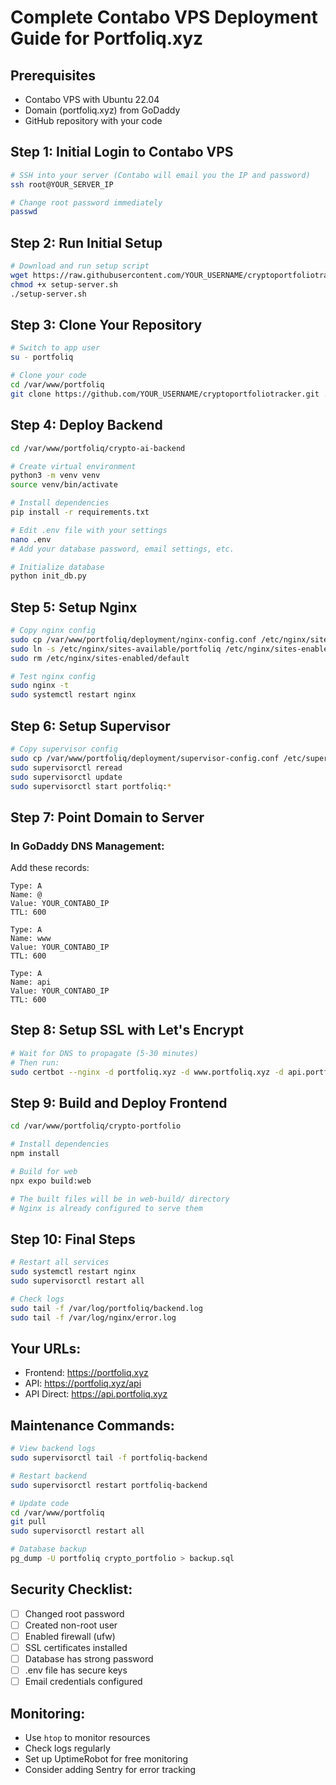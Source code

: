 # Complete Contabo VPS Deployment Guide for Portfoliq.xyz

## Prerequisites
- Contabo VPS with Ubuntu 22.04
- Domain (portfoliq.xyz) from GoDaddy
- GitHub repository with your code

## Step 1: Initial Login to Contabo VPS
```bash
# SSH into your server (Contabo will email you the IP and password)
ssh root@YOUR_SERVER_IP

# Change root password immediately
passwd
```

## Step 2: Run Initial Setup
```bash
# Download and run setup script
wget https://raw.githubusercontent.com/YOUR_USERNAME/cryptoportfoliotracker/main/deployment/setup-server.sh
chmod +x setup-server.sh
./setup-server.sh
```

## Step 3: Clone Your Repository
```bash
# Switch to app user
su - portfoliq

# Clone your code
cd /var/www/portfoliq
git clone https://github.com/YOUR_USERNAME/cryptoportfoliotracker.git .
```

## Step 4: Deploy Backend
```bash
cd /var/www/portfoliq/crypto-ai-backend

# Create virtual environment
python3 -m venv venv
source venv/bin/activate

# Install dependencies
pip install -r requirements.txt

# Edit .env file with your settings
nano .env
# Add your database password, email settings, etc.

# Initialize database
python init_db.py
```

## Step 5: Setup Nginx
```bash
# Copy nginx config
sudo cp /var/www/portfoliq/deployment/nginx-config.conf /etc/nginx/sites-available/portfoliq
sudo ln -s /etc/nginx/sites-available/portfoliq /etc/nginx/sites-enabled/
sudo rm /etc/nginx/sites-enabled/default

# Test nginx config
sudo nginx -t
sudo systemctl restart nginx
```

## Step 6: Setup Supervisor
```bash
# Copy supervisor config
sudo cp /var/www/portfoliq/deployment/supervisor-config.conf /etc/supervisor/conf.d/portfoliq.conf
sudo supervisorctl reread
sudo supervisorctl update
sudo supervisorctl start portfoliq:*
```

## Step 7: Point Domain to Server

### In GoDaddy DNS Management:
Add these records:

```
Type: A
Name: @
Value: YOUR_CONTABO_IP
TTL: 600

Type: A  
Name: www
Value: YOUR_CONTABO_IP
TTL: 600

Type: A
Name: api
Value: YOUR_CONTABO_IP
TTL: 600
```

## Step 8: Setup SSL with Let's Encrypt
```bash
# Wait for DNS to propagate (5-30 minutes)
# Then run:
sudo certbot --nginx -d portfoliq.xyz -d www.portfoliq.xyz -d api.portfoliq.xyz
```

## Step 9: Build and Deploy Frontend
```bash
cd /var/www/portfoliq/crypto-portfolio

# Install dependencies
npm install

# Build for web
npx expo build:web

# The built files will be in web-build/ directory
# Nginx is already configured to serve them
```

## Step 10: Final Steps
```bash
# Restart all services
sudo systemctl restart nginx
sudo supervisorctl restart all

# Check logs
sudo tail -f /var/log/portfoliq/backend.log
sudo tail -f /var/log/nginx/error.log
```

## Your URLs:
- Frontend: https://portfoliq.xyz
- API: https://portfoliq.xyz/api
- API Direct: https://api.portfoliq.xyz

## Maintenance Commands:
```bash
# View backend logs
sudo supervisorctl tail -f portfoliq-backend

# Restart backend
sudo supervisorctl restart portfoliq-backend

# Update code
cd /var/www/portfoliq
git pull
sudo supervisorctl restart all

# Database backup
pg_dump -U portfoliq crypto_portfolio > backup.sql
```

## Security Checklist:
- [ ] Changed root password
- [ ] Created non-root user
- [ ] Enabled firewall (ufw)
- [ ] SSL certificates installed
- [ ] Database has strong password
- [ ] .env file has secure keys
- [ ] Email credentials configured

## Monitoring:
- Use `htop` to monitor resources
- Check logs regularly
- Set up UptimeRobot for free monitoring
- Consider adding Sentry for error tracking